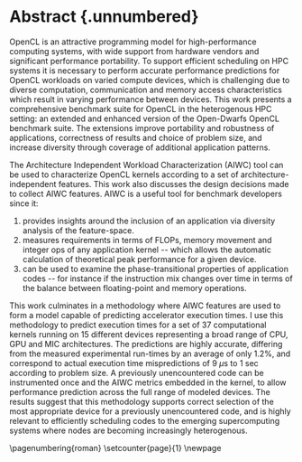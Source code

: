 # Abstract {.unnumbered}

OpenCL is an attractive programming model for high-performance computing systems, with wide support from hardware vendors and significant performance portability.
To support efficient scheduling on HPC systems it is necessary to perform accurate performance predictions for OpenCL workloads on varied compute devices, which is challenging due to diverse computation, communication and memory access characteristics which result in varying performance between devices.
This work presents a comprehensive benchmark suite for OpenCL in the heterogenous HPC setting: an extended and enhanced version of the Open-Dwarfs OpenCL benchmark suite.
The extensions improve portability and robustness of applications, correctness of results and choice of problem size, and increase diversity through coverage of additional application patterns.

The Architecture Independent Workload Characterization (AIWC) tool can be used to characterize OpenCL kernels according to a set of architecture-independent features.
This work also discusses the design decisions made to collect AIWC features.
AIWC is a useful tool for benchmark developers since it:

1) provides insights around the inclusion of an application via diversity analysis of the feature-space.
2) measures requirements in terms of FLOPs, memory movement and integer ops of any application kernel -- which allows the automatic calculation of theoretical peak performance for a given device.
3) can be used to examine the phase-transitional properties of application codes -- for instance if the instruction mix changes over time in terms of the balance between floating-point and memory operations.

This work culminates in a methodology where AIWC features are used to form a model capable of predicting accelerator execution times.
I use this methodology to predict execution times for a set of 37 computational kernels running on 15 different devices representing a broad range of CPU, GPU and MIC architectures.
The predictions are highly accurate, differing from the measured experimental run-times by an average of only 1.2%, and correspond to actual execution time mispredictions of 9 $\mu$s to 1 sec according to problem size.
A previously unencountered code can be instrumented once and the AIWC metrics embedded in the kernel, to allow performance prediction across the full range of modeled devices.
The results suggest that this methodology supports correct selection of the most appropriate device for a previously unencountered code, and is highly relevant to efficiently scheduling codes to the emerging supercomputing systems where nodes are becoming increasingly heterogenous.

\pagenumbering{roman}
\setcounter{page}{1}
\newpage

